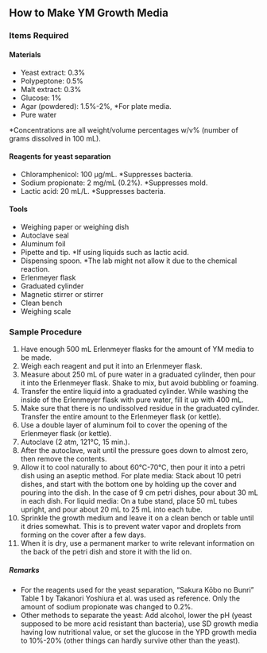 ## How to Make YM Growth Media

### Items Required

#### Materials
- Yeast extract: 0.3%
- Polypeptone: 0.5%
- Malt extract: 0.3%
- Glucose: 1%
- Agar (powdered): 1.5%-2%, *For plate media.
- Pure water  

*Concentrations are all weight/volume percentages w/v% (number of grams dissolved in 100 mL).  

#### Reagents for yeast separation
- Chloramphenicol: 100 μg/mL. *Suppresses bacteria.
- Sodium propionate: 2 mg/mL (0.2%). *Suppresses mold.
- Lactic acid: 20 mL/L. *Suppresses bacteria.

#### Tools
- Weighing paper or weighing dish
- Autoclave seal
- Aluminum foil
- Pipette and tip. *If using liquids such as lactic acid.
- Dispensing spoon. *The lab might not allow it due to the chemical reaction.
- Erlenmeyer flask
- Graduated cylinder
- Magnetic stirrer or stirrer
- Clean bench
- Weighing scale

### Sample Procedure
1. Have enough 500 mL Erlenmeyer flasks for the amount of YM media to be made.
2. Weigh each reagent and put it into an Erlenmeyer flask.
3. Measure about 250 mL of pure water in a graduated cylinder, then pour it into the Erlenmeyer flask. Shake to mix, but avoid bubbling or foaming.
4. Transfer the entire liquid into a graduated cylinder. While washing the inside of the Erlenmeyer flask with pure water, fill it up with 400 mL.
5. Make sure that there is no undissolved residue in the graduated cylinder. Transfer the entire amount to the Erlenmeyer flask (or kettle).
6. Use a double layer of aluminum foil to cover the opening of the Erlenmeyer flask (or kettle).
7. Autoclave (2 atm, 121°C, 15 min.).
8. After the autoclave, wait until the pressure goes down to almost zero, then remove the contents.
9. Allow it to cool naturally to about 60°C-70°C, then pour it into a petri dish using an aseptic method.
For plate media: Stack about 10 petri dishes, and start with the bottom one by holding up the cover and pouring into the dish. In the case of 9 cm petri dishes, pour about 30 mL in each dish.
For liquid media: On a tube stand, place 50 mL tubes upright, and pour about 20 mL to 25 mL into each tube.
10. Sprinkle the growth medium and leave it on a clean bench or table until it dries somewhat. This is to prevent water vapor and droplets from forming on the cover after a few days.
11. When it is dry, use a permanent marker to write relevant information on the back of the petri dish and store it with the lid on.

##### Remarks
- For the reagents used for the yeast separation, “Sakura Kōbo no Bunri” Table 1 by Takanori Yoshiura et al. was used as reference. Only the amount of sodium propionate was changed to 0.2%.
- Other methods to separate the yeast: Add alcohol, lower the pH (yeast supposed to be more acid resistant than bacteria), use SD growth media having low nutritional value, or set the glucose in the YPD growth media to 10%-20% (other things can hardly survive other than the yeast).

